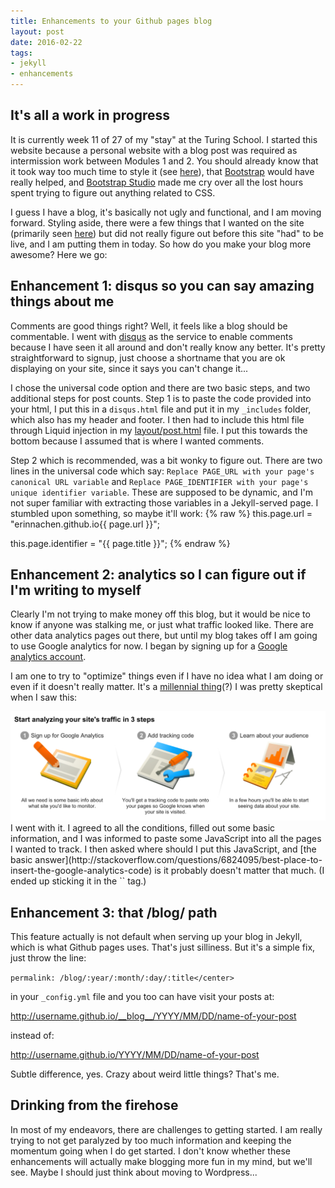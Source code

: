 ```yaml
---
title: Enhancements to your Github pages blog
layout: post
date: 2016-02-22
tags:
- jekyll
- enhancements
---
```

## It's all a work in progress
It is currently week 11 of 27 of my "stay" at the Turing School. I started this website because a personal website with a blog post was required as intermission work between Modules 1 and 2. You should already know that it took way too much time to style it (see [here](https://twitter.com/intheerinna/status/692337171848654848)), that [Bootstrap](http://getbootstrap.com/) would have really helped, and [Bootstrap Studio](https://bootstrapstudio.io/) made me cry over all the lost hours spent trying to figure out anything related to CSS.

I guess I have a blog, it's basically not ugly and functional, and I am moving forward. Styling aside, there were a few things that I wanted on the site (primarily seen [here](http://jmcglone.com/guides/github-pages/)) but did not really figure out before this site "had" to be live, and I am putting them in today. So how do you make your blog more awesome? Here we go:

## Enhancement 1: disqus so you can say amazing things about me
Comments are good things right? Well, it feels like a blog should be commentable. I went with [disqus](https://disqus.com/) as the service to enable comments because I have seen it all around and don't really know any better. It's pretty straightforward to signup, just choose a shortname that you are ok displaying on your site, since it says you can't change it...

I chose the universal code option and there are two basic steps, and two additional steps for post counts. Step 1 is to paste the code provided into your html, I put this in a `disqus.html` file and put it in my `_includes` folder, which also has my header and footer. I then had to include this html file through Liquid injection in my [layout/post.html](https://github.com/erinnachen/erinnachen.github.io/blob/master/_layouts/post.html) file. I put this towards the bottom because I assumed that is where I wanted comments.

Step 2 which is recommended, was a bit wonky to figure out. There are two lines in the universal code which say: `Replace PAGE_URL with your page's canonical URL variable` and `Replace PAGE_IDENTIFIER with your page's unique identifier variable`. These are supposed to be dynamic, and I'm not super familiar with extracting those variables in a Jekyll-served page. I stumbled upon something, so maybe it'll work:
{% raw %}
this.page.url = "erinnachen.github.io{{ page.url }}";

this.page.identifier = "{{ page.title }}";
{% endraw %}

## Enhancement 2: analytics so I can figure out if I'm writing to myself
Clearly I'm not trying to make money off this blog, but it would be nice to know if anyone was stalking me, or just what traffic looked like. There are other data analytics pages out there, but until my blog takes off I am going to use Google analytics for now. I began by signing up for a [Google analytics account](https://www.google.com/analytics/).

I am one to try to "optimize" things even if I have no idea what I am doing or even if it doesn't really matter. It's a [millennial thing](https://www.netflix.com/title/80049714)(?) I was pretty skeptical when I saw this:

<img class= "image" src="/images/sign-up.png">
I went with it. I agreed to all the conditions, filled out some basic information, and I was informed to paste some JavaScript into all the pages I wanted to track. I then asked where should I put this JavaScript, and [the basic answer](http://stackoverflow.com/questions/6824095/best-place-to-insert-the-google-analytics-code) is it probably doesn't matter that much. (I ended up sticking it in the `<head>` tag.)

## Enhancement 3: that /blog/ path
This feature actually is not default when serving up your blog in Jekyll, which is what Github pages uses. That's just silliness. But it's a simple fix, just throw the line:

`permalink: /blog/:year/:month/:day/:title</center>`

in your `_config.yml` file and you too can have visit your posts at:  

http://username.github.io/__blog__/YYYY/MM/DD/name-of-your-post

instead of:

http://username.github.io/YYYY/MM/DD/name-of-your-post

Subtle difference, yes. Crazy about weird little things? That's me.

## Drinking from the firehose
In most of my endeavors, there are challenges to getting started. I am really trying to not get paralyzed by too much information and keeping the momentum going when I do get started. I don't know whether these enhancements will actually make blogging more fun in my mind, but we'll see. Maybe I should just think about moving to Wordpress...
